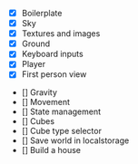 - [X] Boilerplate
- [X] Sky
- [X] Textures and images
- [X] Ground
- [X] Keyboard inputs
- [X] Player
- [X] First person view
- [] Gravity
- [] Movement
- [] State management
- [] Cubes
- [] Cube type selector
- [] Save world in localstorage
- [] Build a house
